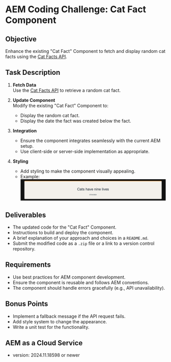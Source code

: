 # AEM Coding Challenge: Cat Fact Component

## Objective
Enhance the existing "Cat Fact" Component to fetch and display random cat facts using the [Cat Facts API](https://publicapis.io/cat-facts-api).

## Task Description
1. **Fetch Data**  
   Use the [Cat Facts API](https://publicapis.io/cat-facts-api) to retrieve a random cat fact.

2. **Update Component**  
   Modify the existing "Cat Fact" Component to:
    - Display the random cat fact.
    - Display the date the fact was created below the fact.

3. **Integration**
   - Ensure the component integrates seamlessly with the current AEM setup.
   - Use client-side or server-side implementation as appropriate.

4. **Styling**
   - Add styling to make the component visually appealing.
   - Example: ![img.png](img.png)

## Deliverables
- The updated code for the "Cat Fact" Component.
- Instructions to build and deploy the component.
- A brief explanation of your approach and choices in a `README.md`.
- Submit the modified code as a `.zip` file or a link to a version control repository.

## Requirements
- Use best practices for AEM component development.
- Ensure the component is reusable and follows AEM conventions.
- The component should handle errors gracefully (e.g., API unavailability).

## Bonus Points
- Implement a fallback message if the API request fails.
- Add style system to change the appearance.
- Write a unit test for the functionality.

## AEM as a Cloud Service
- version: 2024.11.18598 or newer
